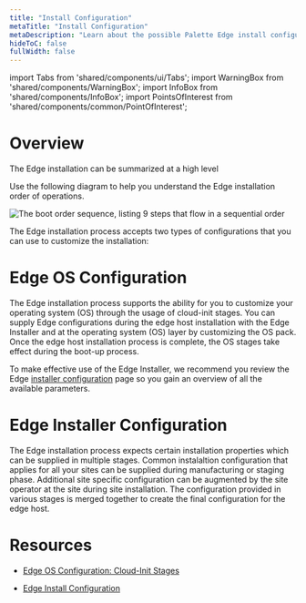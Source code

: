 ```yaml
---
title: "Install Configuration"
metaTitle: "Install Configuration"
metaDescription: "Learn about the possible Palette Edge install configurations available."
hideToC: false
fullWidth: false
---
```


import Tabs from 'shared/components/ui/Tabs';
import WarningBox from 'shared/components/WarningBox';
import InfoBox from 'shared/components/InfoBox';
import PointsOfInterest from 'shared/components/common/PointOfInterest';

# Overview




The Edge installation can be summarized at a high level  

Use the following diagram to help you understand the Edge installation order of operations.

![The boot order sequence, listing 9 steps that flow in a sequential order ](/clusters_edge_cloud-init_boot-order-squence.png)


The Edge installation process accepts two types of configurations that you can use to customize the installation:

# Edge OS Configuration

The Edge installation process supports the ability for you to customize your operating system (OS) through the usage of cloud-init stages. You can supply Edge configurations during the edge host installation with the Edge Installer and at the operating system (OS) layer by customizing the OS pack. Once the edge host installation process is complete, the OS stages take effect during the boot-up process.

To make effective use of the Edge Installer, we recommend you review the Edge [installer configuration](/clusters/edge/edge-configuration/installer-reference) page so you gain an overview of all the available parameters.



# Edge Installer Configuration

The Edge installation process expects certain installation properties which can be supplied in multiple stages. Common instalaltion configuration that applies for all your sites can be supplied during manufacturing or staging phase. Additional site specific configuration can be augmented by the site operator at the site during site installation. The configuration provided in various stages is merged together to create the final configuration for the edge host.

# Resources

- [Edge OS Configuration: Cloud-Init Stages](/clusters/edge/edge-configuration/cloud-init)

- [Edge Install Configuration](/clusters/edge/edge-configuration/stylus-reference)
